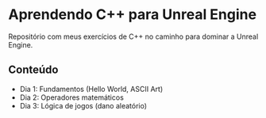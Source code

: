 # Aprendendo C++ para Unreal Engine

Repositório com meus exercícios de C++ no caminho para dominar a Unreal Engine.

## Conteúdo
- Dia 1: Fundamentos (Hello World, ASCII Art)
- Dia 2: Operadores matemáticos
- Dia 3: Lógica de jogos (dano aleatório)
